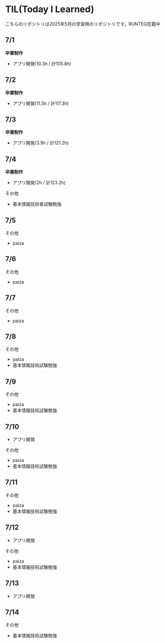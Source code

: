 # TIL(Today I Learned)

こちらのリポジトリは2025年5月の学習用のリポジトリです。RUNTEQ在籍中

## 7/1
**卒業制作**

- アプリ開発(10.3h / 計105.8h)

## 7/2
**卒業制作**

- アプリ開発(11.5h / 計117.3h)

## 7/3
**卒業制作**

- アプリ開発(3.9h / 計121.2h)

## 7/4
**卒業制作**

- アプリ開発(2h / 計123.2h)

その他
- 基本情報技術者試験勉強

## 7/5
その他

- paiza

## 7/6
その他

- paiza

## 7/7
その他

- paiza

## 7/8
その他

- paiza
- 基本情報技術試験勉強

## 7/9
その他

- paiza
- 基本情報技術試験勉強

## 7/10

- アプリ開発

その他

- paiza
- 基本情報技術試験勉強

## 7/11
その他

- paiza
- 基本情報技術試験勉強

## 7/12

- アプリ開発

その他

- paiza
- 基本情報技術試験勉強

## 7/13

- アプリ開発

## 7/14
その他

- 基本情報技術試験勉強
